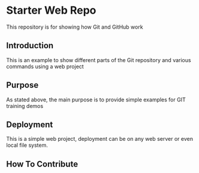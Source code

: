 # Starter Web Repo

This repository is for showing how Git and GitHub work

## Introduction
This is an example to show different parts of the Git repository and various commands using a web project
## Purpose

As stated above, the main purpose is to provide simple examples for GIT training demos

## Deployment
This is a simple web project, deployment can be on any web server or even local file system.


## How To Contribute